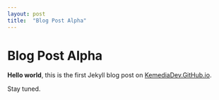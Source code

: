 ```yaml
---
layout: post
title:  "Blog Post Alpha"
---
```


# Blog Post Alpha

**Hello world**, this is the first Jekyll blog post on [KemediaDev.GitHub.io](https://kemediadev.github.io).

Stay tuned.
